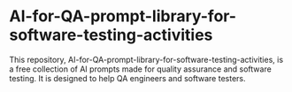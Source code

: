 # AI-for-QA-prompt-library-for-software-testing-activities
This repository, AI-for-QA-prompt-library-for-software-testing-activities, is a free collection of AI prompts made for quality assurance and software testing. It is designed to help QA engineers and software testers.
